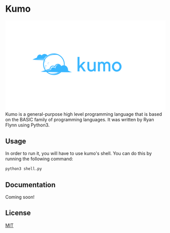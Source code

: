 # Kumo
![alt text](img/readme_img.png)
Kumo is a general-purpose high level programming language that is based on the BASIC family of programming languages. It was written by Ryan Flynn using Python3. 

## Usage

In order to run it, you will have to use kumo's shell. You can do this by running the following command:

```bash
python3 shell.py
```

## Documentation

Coming soon!

## License
[MIT](https://choosealicense.com/licenses/mit/)